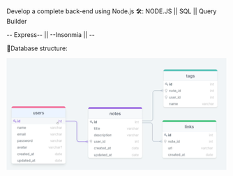 
Develop a complete back-end using Node.js
🛠️: NODE.JS || SQL || Query Builder

-- Express-- || --Insonmia || -- 


💾Database structure: 

![alt text](databasestruccture.png)
